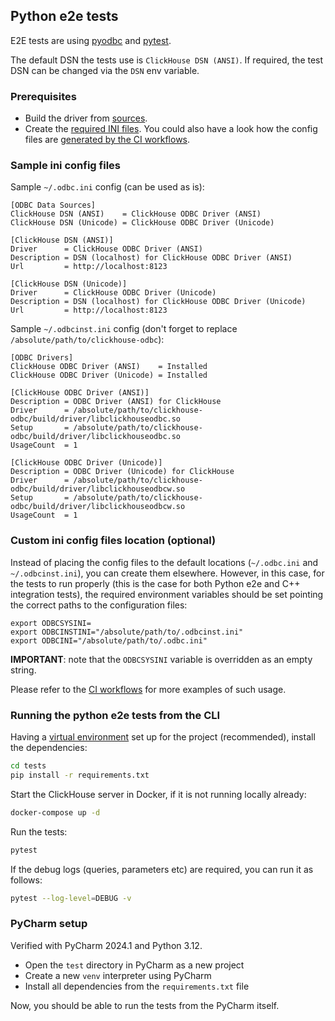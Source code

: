 ## Python e2e tests

E2E tests are using [pyodbc](https://pypi.org/project/pyodbc/) and [pytest](https://docs.pytest.org/en/latest/index.html).

The default DSN the tests use is `ClickHouse DSN (ANSI)`. If required, the test DSN can be changed via the `DSN` env variable.

### Prerequisites 

- Build the driver from [sources](./README.md#building-from-sources).
- Create the [required INI files](./README.md#configuration-unixodbc). You could also have a look how the config files are [generated by the CI workflows](.github/workflows/Linux.yml).

### Sample ini config files

Sample `~/.odbc.ini` config (can be used as is):

```
[ODBC Data Sources]
ClickHouse DSN (ANSI)    = ClickHouse ODBC Driver (ANSI)
ClickHouse DSN (Unicode) = ClickHouse ODBC Driver (Unicode)

[ClickHouse DSN (ANSI)]
Driver      = ClickHouse ODBC Driver (ANSI)
Description = DSN (localhost) for ClickHouse ODBC Driver (ANSI)
Url         = http://localhost:8123

[ClickHouse DSN (Unicode)]
Driver      = ClickHouse ODBC Driver (Unicode)
Description = DSN (localhost) for ClickHouse ODBC Driver (Unicode)
Url         = http://localhost:8123
```

Sample `~/.odbcinst.ini` config (don't forget to replace `/absolute/path/to/clickhouse-odbc`):

```
[ODBC Drivers]
ClickHouse ODBC Driver (ANSI)    = Installed
ClickHouse ODBC Driver (Unicode) = Installed

[ClickHouse ODBC Driver (ANSI)]
Description = ODBC Driver (ANSI) for ClickHouse
Driver      = /absolute/path/to/clickhouse-odbc/build/driver/libclickhouseodbc.so
Setup       = /absolute/path/to/clickhouse-odbc/build/driver/libclickhouseodbc.so
UsageCount  = 1

[ClickHouse ODBC Driver (Unicode)]
Description = ODBC Driver (Unicode) for ClickHouse
Driver      = /absolute/path/to/clickhouse-odbc/build/driver/libclickhouseodbcw.so
Setup       = /absolute/path/to/clickhouse-odbc/build/driver/libclickhouseodbcw.so
UsageCount  = 1
```

### Custom ini config files location (optional)

Instead of placing the config files to the default locations (`~/.odbc.ini` and `~/.odbcinst.ini`), you can create them elsewhere.
However, in this case, for the tests to run properly (this is the case for both Python e2e and C++ integration tests), the required environment variables should be set pointing the correct paths to the configuration files:

```
export ODBCSYSINI=
export ODBCINSTINI="/absolute/path/to/.odbcinst.ini"
export ODBCINI="/absolute/path/to/.odbc.ini"
```

**IMPORTANT**: note that the `ODBCSYSINI` variable is overridden as an empty string. 

Please refer to the [CI workflows](.github/workflows/Linux.yml) for more examples of such usage.

### Running the python e2e tests from the CLI

Having a [virtual environment](https://docs.python.org/3/library/venv.html) set up for the project (recommended), install the dependencies:

```sh
cd tests
pip install -r requirements.txt
```

Start the ClickHouse server in Docker, if it is not running locally already:

```sh
docker-compose up -d
```

Run the tests:

```sh
pytest
```

If the debug logs (queries, parameters etc) are required, you can run it as follows:

```sh
pytest --log-level=DEBUG -v
```

### PyCharm setup

Verified with PyCharm 2024.1 and Python 3.12.

* Open the `test` directory in PyCharm as a new project
* Create a new `venv` interpreter using PyCharm
* Install all dependencies from the `requirements.txt` file

Now, you should be able to run the tests from the PyCharm itself.
